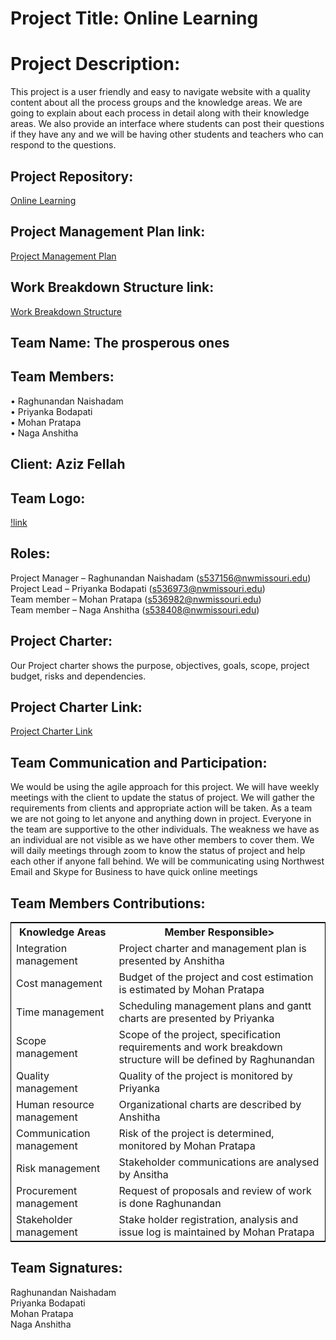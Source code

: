 # Project Title: Online Learning

# Project Description:

This project is a user friendly and easy to navigate website with a quality content about all the process groups and the knowledge areas. We are going to explain about each process in detail along with their knowledge areas. We also provide an interface where students can post their questions if they have any and we will be having other students and teachers who can respond to the questions.

## Project Repository:

[Online Learning](https://github.com/RaghunandanKumar/Online-Learning)

## Project Management Plan link:

[Project Management Plan](https://github.com/RaghunandanKumar/Online-Learning/blob/master/docs/pmp.md)

## Work Breakdown Structure link:

[Work Breakdown Structure](https://github.com/RaghunandanKumar/Online-Learning/blob/master/docs/wbs.md)

## Team Name: The prosperous ones

## Team Members:

• Raghunandan Naishadam <br>
• Priyanka Bodapati<br>
• Mohan Pratapa<br>
• Naga Anshitha<br>

## Client: Aziz Fellah	

## Team Logo:

[!link](https://github.com/RaghunandanKumar/Online-Learning/blob/master/images/logo.jpg)

## Roles:

Project Manager – Raghunandan Naishadam (s537156@nwmissouri.edu)<br>
Project Lead – Priyanka Bodapati (s536973@nwmissouri.edu)<br>
Team member – Mohan Pratapa (s536982@nwmissouri.edu)<br>
Team member – Naga Anshitha (s538408@nwmissouri.edu)<br>

## Project Charter:

Our Project charter shows the purpose, objectives, goals, scope, project budget, risks and dependencies.

## Project Charter Link:

[Project Charter Link](https://github.com/RaghunandanKumar/Online-Learning/blob/master/docs/ProjectCharter.md)

## Team Communication and Participation:

We would be using the agile approach for this project. We will have weekly meetings with the client to update the status of project. We will gather the requirements from clients and appropriate action will be taken. As a team we are not going to let anyone and anything down in project. Everyone in the team are supportive to the other individuals. The weakness we have as an individual are not visible as we have other members to cover them. We will daily meetings through zoom to know the status of project and help each other if anyone fall behind. We will be communicating using Northwest Email and Skype for Business to have quick online meetings

## Team Members Contributions:

<table style="width:100%;border: 1px solid black;">
<tr>
<th>Knowledge Areas</th>	
<th>Member Responsible></th>
  </tr>
  <tr>
    <td>Integration management</td>
    <td>Project charter and management plan is presented by Anshitha</td>
  </tr>
   <tr>
    <td>Cost management</td>
    <td>Budget of the project and cost estimation is estimated by Mohan Pratapa</td>
  </tr>
  <tr>
    <td>Time management</td>
    <td>Scheduling management plans and gantt charts are presented by Priyanka</td>
  </tr>
  <tr>
    <td>Scope management</td>
    <td>Scope of the project, specification requirements and work breakdown structure will be defined by Raghunandan </td>
  </tr>
  <tr>
    <td>Quality management</td>
    <td>Quality of the project is monitored by Priyanka</td>
  </tr>
   <tr>
    <td>Human resource management</td>
    <td>Organizational charts are described by Anshitha</td>
  </tr>
  <tr>
    <td>Communication management</td>
    <td>Risk of the project is determined, monitored by Mohan Pratapa</td>
  </tr>
   <tr>
    <td>Risk management</td>
    <td>Stakeholder communications are analysed by Ansitha</td>
  </tr>
   <tr>
    <td>Procurement management</td>
    <td>Request of proposals and review of work is done Raghunandan</td>
  </tr>
   <tr>
    <td>Stakeholder management</td>
    <td>Stake holder registration, analysis and issue log is maintained by Mohan Pratapa</td>
  </tr>
  </table>


## Team Signatures:

Raghunandan Naishadam 
<br>
Priyanka Bodapati
<br>
Mohan Pratapa
<br>
Naga Anshitha